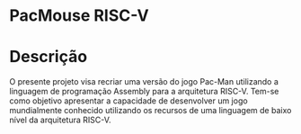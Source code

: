 # PacMouse RISC-V

# Descrição
O presente projeto visa recriar uma versão do jogo Pac-Man utilizando a linguagem de programação Assembly para a arquitetura RISC-V. Tem-se como objetivo apresentar a capacidade de desenvolver um jogo mundialmente conhecido utilizando os recursos de uma linguagem de baixo nível da arquitetura RISC-V.

